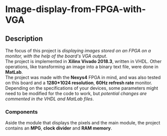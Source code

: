 # Image-display-from-FPGA-with-VGA
## Description
The focus of this project is *displaying images stored on an FPGA on a monitor, with the help of the board's VGA output*.\
The project is implemented in **Xilinx Vivado 2018.3**, written in VHDL. Other operations, like transforming an image into a binary text file, were done in **MatLab**.\
The project was made with the **Nexys4** FPGA in mind, and was also tested on this board and a **1280*1024 resolution**, **60Hz refresh rate** monitor. Depending on the specifications of your devices, some parameters might need to be modified for the code to work, but *potential changes are commented in the VHDL and MatLab files*.

### Components
Aside the module that displays the pixels and the main module, the project contains an **MPG**, **clock divider** and **RAM memory**.
